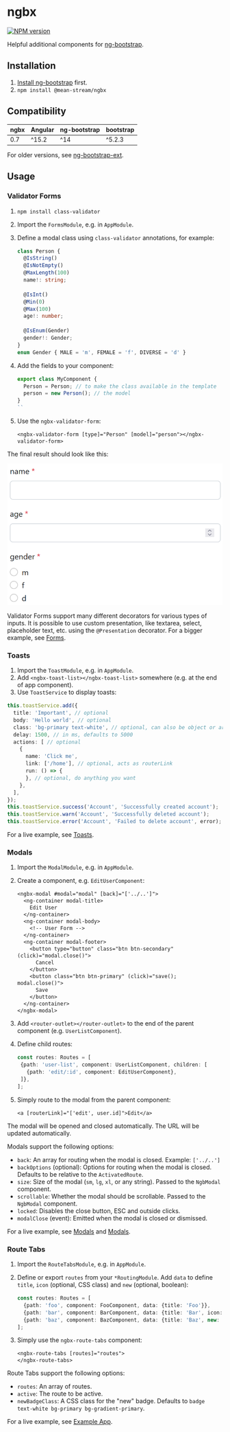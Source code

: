 # ngbx

[![NPM version](https://badge.fury.io/js/@mean-stream%2Fngbx.svg)](https://www.npmjs.com/package/@mean-stream/ngbx)

Helpful additional components for [ng-bootstrap](https://ng-bootstrap.github.io).

## Installation

1. [Install ng-bootstrap](https://ng-bootstrap.github.io/#/getting-started#installation) first.
2. `npm install @mean-stream/ngbx`

## Compatibility

| ngbx | Angular | ng-bootstrap | bootstrap |
|------|---------|--------------|-----------|
| 0.7  | ^15.2   | ^14          | ^5.2.3    |

For older versions, see [ng-bootstrap-ext](https://github.com/Clashsoft/ng-bootstrap-ext#compatibility).

## Usage

### Validator Forms

1. `npm install class-validator`
2. Import the `FormsModule`, e.g. in `AppModule`.
3. Define a modal class using `class-validator` annotations, for example:

    ```ts
    class Person {
      @IsString()
      @IsNotEmpty()
      @MaxLength(100)
      name!: string;

      @IsInt()
      @Min(0)
      @Max(100)
      age!: number;

      @IsEnum(Gender)
      gender!: Gender;
    }
    enum Gender { MALE = 'm', FEMALE = 'f', DIVERSE = 'd' }
    ```

4. Add the fields to your component:

    ```ts
    export class MyComponent {
      Person = Person; // to make the class available in the template
      person = new Person(); // the model
    }
    ``

5. Use the `ngbx-validator-form`:

    ```angular2html
    <ngbx-validator-form [type]="Person" [model]="person"></ngbx-validator-form>
    ```

The final result should look like this:

![Validator Form](docs/form.png)

Validator Forms support many different decorators for various types of inputs.
It is possible to use custom presentation, like textarea, select, placeholder text, etc. using the `@Presentation` decorator.
For a bigger example, see [Forms](../../apps/example-web/src/app/forms).

### Toasts

1. Import the `ToastModule`, e.g. in `AppModule`.
2. Add `<ngbx-toast-list></ngbx-toast-list>` somewhere (e.g. at the end of app component).
3. Use `ToastService` to display toasts:

```typescript
this.toastService.add({
  title: 'Important', // optional
  body: 'Hello world', // optional
  class: 'bg-primary text-white', // optional, can also be object or array
  delay: 1500, // in ms, defaults to 5000
  actions: [ // optional
    {
      name: 'Click me',
      link: ['/home'], // optional, acts as routerLink
      run: () => {
      }, // optional, do anything you want
    },
  ],
});
this.toastService.success('Account', 'Successfully created account');
this.toastService.warn('Account', 'Successfully deleted account');
this.toastService.error('Account', 'Failed to delete account', error);
```

For a live example, see [Toasts](../../apps/example-web/src/app/toasts).

### Modals

1. Import the `ModalModule`, e.g. in `AppModule`.
2. Create a component, e.g. `EditUserComponent`:

    ```angular2html
    <ngbx-modal #modal="modal" [back]="['../..']">
      <ng-container modal-title>
        Edit User
      </ng-container>
      <ng-container modal-body>
        <!-- User Form -->
      </ng-container>
      <ng-container modal-footer>
        <button type="button" class="btn btn-secondary" (click)="modal.close()">
          Cancel
        </button>
        <button class="btn btn-primary" (click)="save(); modal.close()">
          Save
        </button>
      </ng-container>
    </ngbx-modal>
    ```

3. Add `<router-outlet></router-outlet>` to the end of the parent component (e.g. `UserListComponent`).
4. Define child routes:

    ```typescript
    const routes: Routes = [
     {path: 'user-list', component: UserListComponent, children: [
       {path: 'edit/:id', component: EditUserComponent},
     ]},
    ];
    ```

5. Simply route to the modal from the parent component:

    ```angular2html
    <a [routerLink]="['edit', user.id]">Edit</a>
    ```

The modal will be opened and closed automatically.
The URL will be updated automatically.

Modals support the following options:

- `back`: An array for routing when the modal is closed. Example: `['../..']`
- `backOptions` (optional): Options for routing when the modal is closed. Defaults to be relative to the `ActivatedRoute`.
- `size`: Size of the modal (`sm`, `lg`, `xl`, or any string). Passed to the `NgbModal` component.
- `scrollable`: Whether the modal should be scrollable. Passed to the `NgbModal` component.
- `locked`: Disables the close button, ESC and outside clicks.
- `modalClose` (event): Emitted when the modal is closed or dismissed.

For a live example, see [Modals](../../apps/example-web/src/app/modals) and [Modals](../../apps/example-web/src/app/example-modal).

### Route Tabs

1. Import the `RouteTabsModule`, e.g. in `AppModule`.
2. Define or export `routes` from your `*RoutingModule`.
   Add `data` to define `title`, `icon` (optional, CSS class) and `new` (optional, boolean):

   ```typescript
   const routes: Routes = [
     {path: 'foo', component: FooComponent, data: {title: 'Foo'}},
     {path: 'bar', component: BarComponent, data: {title: 'Bar', icon: 'bi-bar-chart'}},
     {path: 'baz', component: BazComponent, data: {title: 'Baz', new: true}},
   ];
   ```

3. Simply use the `ngbx-route-tabs` component:

    ```angular2html
    <ngbx-route-tabs [routes]="routes">
    </ngbx-route-tabs>
    ```

Route Tabs support the following options:

- `routes`: An array of routes.
- `active`: The route to be active.
- `newBadgeClass`: A CSS class for the "new" badge. Defaults to `badge text-white bg-primary bg-gradient-primary`.

For a live example, see [Example App](../../apps/example-web/src/app).
